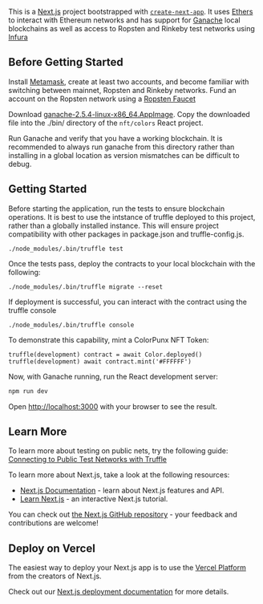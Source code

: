 This is a [Next.js](https://nextjs.org/) project bootstrapped with [`create-next-app`](https://github.com/vercel/next.js/tree/canary/packages/create-next-app). It uses [Ethers](https://docs.ethers.io/v5/) to interact with Ethereum networks and has support for [Ganache](https://www.trufflesuite.com/ganache) local blockchains as well as access to Ropsten and Rinkeby test networks using [Infura](infura.io)

## Before Getting Started
Install [Metamask](http://metamask.io), create at least two accounts, and become familiar with switching between mainnet, Ropsten and Rinkeby networks. Fund an account on the Ropsten network using a [Ropsten Faucet](https://faucet.dimensions.network) 

Download [ganache-2.5.4-linux-x86_64.AppImage](https://www.trufflesuite.com/ganache). Copy the downloaded file into the ./bin/ directory of the `nft/colors` React project.

Run Ganache and verify that you have a working blockchain. It is recommended to always run ganache from this directory rather than installing in a global location as version mismatches can be difficult to debug.
 
## Getting Started
Before starting the application, run the tests to ensure blockchain operations. It is best to use the intstance of truffle deployed to this project, rather than a globally installed instance. This will ensure project compatibility with other packages in package.json and truffle-config.js.

```./node_modules/.bin/truffle test```

Once the tests pass, deploy the contracts to your local blockchain with the following:

```./node_modules/.bin/truffle migrate --reset```

If deployment is successful, you can interact with the contract using the truffle console

```./node_modules/.bin/truffle console```

To demonstrate this capability, mint a ColorPunx NFT Token:

```
truffle(development) contract = await Color.deployed()
truffle(development) await contract.mint('#FFFFFF')
```

Now, with Ganache running, run the React development server:


```bash
npm run dev
```

Open [http://localhost:3000](http://localhost:3000) with your browser to see the result.

## Learn More
To learn more about testing on public nets, try the following guide: [Connecting to Public Test Networks with Truffle](https://forum.openzeppelin.com/t/connecting-to-public-test-networks-with-truffle/2960)

To learn more about Next.js, take a look at the following resources:

- [Next.js Documentation](https://nextjs.org/docs) - learn about Next.js features and API.
- [Learn Next.js](https://nextjs.org/learn) - an interactive Next.js tutorial.

You can check out [the Next.js GitHub repository](https://github.com/vercel/next.js/) - your feedback and contributions are welcome!

## Deploy on Vercel

The easiest way to deploy your Next.js app is to use the [Vercel Platform](https://vercel.com/new?utm_medium=default-template&filter=next.js&utm_source=create-next-app&utm_campaign=create-next-app-readme) from the creators of Next.js.

Check out our [Next.js deployment documentation](https://nextjs.org/docs/deployment) for more details.
